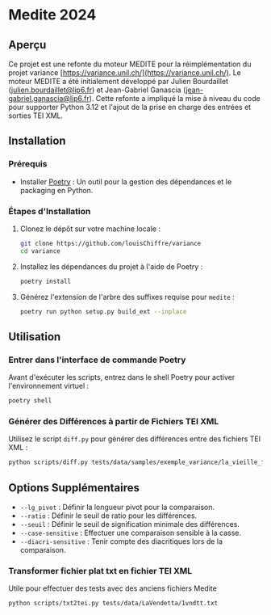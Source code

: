 
# Medite 2024

## Aperçu
Ce projet est une refonte du moteur MEDITE pour la réimplémentation du projet variance [https://variance.unil.ch/](https://variance.unil.ch/). Le moteur MEDITE a été initialement développé par Julien Bourdaillet (julien.bourdaillet@lip6.fr) et Jean-Gabriel Ganascia (jean-gabriel.ganascia@lip6.fr). Cette refonte a impliqué la mise à niveau du code pour supporter Python 3.12 et l'ajout de la prise en charge des entrées et sorties TEI XML.

## Installation

### Prérequis
- Installer [Poetry](https://python-poetry.org/) : Un outil pour la gestion des dépendances et le packaging en Python.

### Étapes d'Installation
1. Clonez le dépôt sur votre machine locale :
    ```bash
    git clone https://github.com/louisChiffre/variance
    cd variance
    ```

2. Installez les dépendances du projet à l'aide de Poetry :
    ```bash
    poetry install
    ```

3. Générez l'extension de l'arbre des suffixes requise pour `medite` :
    ```bash
    poetry run python setup.py build_ext --inplace
    ```

## Utilisation

### Entrer dans l'interface de commande Poetry
Avant d'exécuter les scripts, entrez dans le shell Poetry pour activer l'environnement virtuel :
```bash
poetry shell
```

### Générer des Différences à partir de Fichiers TEI XML
Utilisez le script `diff.py` pour générer des différences entre des fichiers TEI XML :
```bash
python scripts/diff.py tests/data/samples/exemple_variance/la_vieille_fille_v1.xml tests/data/samples/exemple_variance/la_vieille_fille_v2.xml --lg_pivot 7 --ratio 15 --seuil 50 --case-sensitive --diacri-sensitive --output-xml test.xml
```

## Options Supplémentaires
- `--lg_pivot` : Définir la longueur pivot pour la comparaison.
- `--ratio` : Définir le seuil de ratio pour les différences.
- `--seuil` : Définir le seuil de signification minimale des différences.
- `--case-sensitive` : Effectuer une comparaison sensible à la casse.
- `--diacri-sensitive` : Tenir compte des diacritiques lors de la comparaison.

### Transformer fichier plat txt en fichier TEI XML
Utile pour effectuer des tests avec des anciens fichiers Medite
```bash
python scripts/txt2tei.py tests/data/LaVendetta/1vndtt.txt
```

